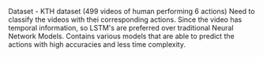 Dataset - KTH dataset (499 videos of human performing 6 actions)
Need to classify the videos with thei corresponding actions. 
Since the video has temporal information, so LSTM's are preferred over traditional Neural Network Models.
Contains various models that are able to predict the actions with high accuracies and less time complexity.
